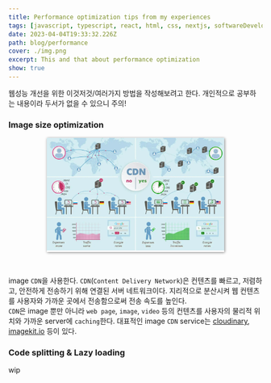 ```yaml
---
title: Performance optimization tips from my experiences
tags: [javascript, typescript, react, html, css, nextjs, softwareDevelopment]
date: 2023-04-04T19:33:32.226Z
path: blog/performance
cover: ./img.png
excerpt: This and that about performance optimization
show: true
---
```


웹성능 개선을 위한 이것저것/여러가지 방법을 작성해보려고 한다. 개인적으로 공부하는 내용이라 두서가 없을 수 있으니 주의!

### Image size optimization  
<div style="width: 70%;margin-bottom: 15px; margin-left:auto; margin-right: auto; box-shadow: 1px 1px 5px grey">
  <img src="./cdn.png" />
</div>
<br/>

image `CDN`을 사용한다. `CDN`(`Content Delivery Network`)은 컨텐츠를 빠르고, 저렴하고, 안전하게 전송하기 위해 연결된 서버 네트워크이다. 지리적으로 분산시켜 웹 컨텐츠를 사용자와 가까운 곳에서 전송함으로써 전송 속도를 높인다.  
`CDN`은 image 뿐만 아니라 `web page`, `image`, `video` 등의 컨텐츠를 사용자의 물리적 위치와 가까운 server에 `caching`한다. 대표적인 image `CDN` service는 <a href="https://cloudinary.com/"  target='_blank' rel='noopener noreferer'>cloudinary</a>, <a href="https://imagekit.io/"  target='_blank' rel='noopener noreferer'>imagekit.io</a> 등이 있다.


### Code splitting & Lazy loading  
wip

